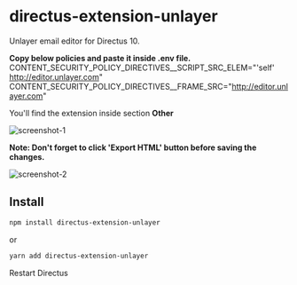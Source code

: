 # directus-extension-unlayer

Unlayer email editor for Directus 10.

**Copy below policies and paste it inside **.env** file.**
    CONTENT_SECURITY_POLICY_DIRECTIVES__SCRIPT_SRC_ELEM="'self' http://editor.unlayer.com"
    CONTENT_SECURITY_POLICY_DIRECTIVES__FRAME_SRC="http://editor.unlayer.com"

You'll find the extension inside section **Other**

![screenshot-1](https://raw.githubusercontent.com/RakDc0d3R/directus-extension-unlayer/main/screenshot-01.png)

**Note: Don't forget to click 'Export HTML' button before saving the changes.**

![screenshot-2](https://raw.githubusercontent.com/RakDc0d3R/directus-extension-unlayer/main/screenshot-02.png)

## Install

```sh
npm install directus-extension-unlayer
```
or

```sh
yarn add directus-extension-unlayer
```

Restart Directus
